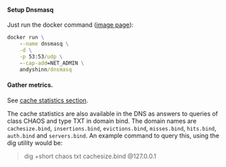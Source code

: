 #### Setup Dnsmasq

Just run the docker command ([image page](https://hub.docker.com/r/andyshinn/dnsmasq)):

```cmd
docker run \
	--name dnsmasq \
	-d \
	-p 53:53/udp \
	--cap-add=NET_ADMIN \
	andyshinn/dnsmasq
```

#### Gather metrics.

See [cache statistics section](https://manpages.debian.org/stretch/dnsmasq-base/dnsmasq.8.en.html#NOTES).

The cache statistics are also available in the DNS as answers to queries of class CHAOS and type TXT in domain bind. The
domain names are `cachesize.bind`, `insertions.bind`, `evictions.bind`,
`misses.bind`, `hits.bind`, `auth.bind` and `servers.bind`. An example command to query this, using the dig utility
would be:

> dig +short chaos txt cachesize.bind @127.0.0.1
